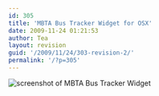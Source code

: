 ```yaml
---
id: 305
title: 'MBTA Bus Tracker Widget for OSX'
date: 2009-11-24 01:21:53
author: Tea
layout: revision
guid: '/2009/11/24/303-revision-2/'
permalink: '/?p=305'
---
```


![screenshot of MBTA Bus Tracker Widget](/apps/bustracker/mbtabustracker_screenshot.png)